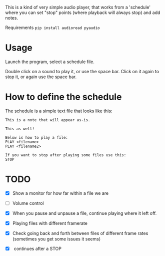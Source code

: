 This is a kind of very simple audio player, that works from a 'schedule' where you can set "stop" points (where playback will always stop) and add notes.

Requirements `pip install audioread pyaudio`



# Usage

Launch the program, select a schedule file.

Double click on a sound to play it, or use the space bar.
Click on it again to stop it, or again use the space bar.



# How to define the schedule

The schedule is a simple text file that looks like this:

```
This is a note that will appear as-is.

This as well!

Below is how to play a file:
PLAY <filename>
PLAY <filename2>

If you want to stop after playing some files use this:
STOP
```




# TODO
- [x] Show a monitor for how far within a file we are
- [ ] Volume control
- [x] When you pause and unpause a file, continue playing where it left off.
- [x] Playing files with different framerate
- [x] Check going back and forth between files of different frame rates (sometimes you get some issues it seems)
- [x] <spacebar> continues after a STOP

